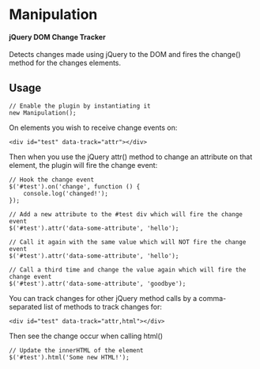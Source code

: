 # Manipulation
#### jQuery DOM Change Tracker
Detects changes made using jQuery to the DOM and fires the change() method for the changes elements.

## Usage
    // Enable the plugin by instantiating it
    new Manipulation();
  
On elements you wish to receive change events on:

    <div id="test" data-track="attr"></div>

Then when you use the jQuery attr() method to change an attribute on that element, the plugin will fire the change event:

    // Hook the change event
    $('#test').on('change', function () {
        console.log('changed!');
    });

    // Add a new attribute to the #test div which will fire the change event
    $('#test').attr('data-some-attribute', 'hello');
  
    // Call it again with the same value which will NOT fire the change event
    $('#test').attr('data-some-attribute', 'hello');
  
    // Call a third time and change the value again which will fire the change event
    $('#test').attr('data-some-attribute', 'goodbye');

You can track changes for other jQuery method calls by a comma-separated list of methods to track changes for:

    <div id="test" data-track="attr,html"></div>

Then see the change occur when calling html()

    // Update the innerHTML of the element
    $('#test').html('Some new HTML!');

